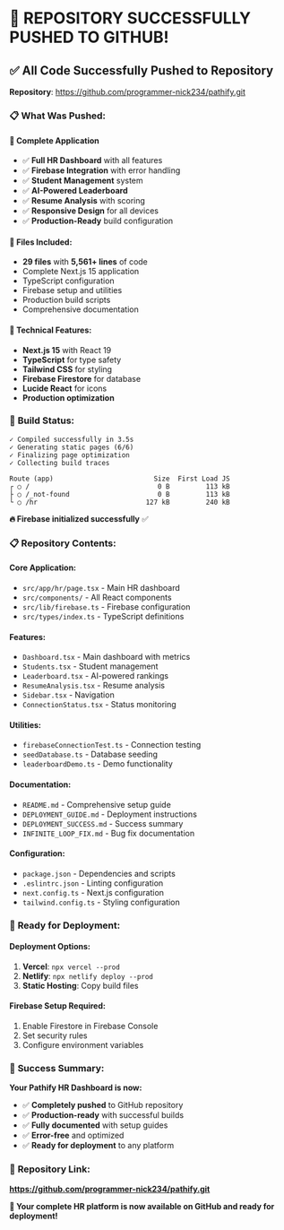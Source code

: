 # 🎉 **REPOSITORY SUCCESSFULLY PUSHED TO GITHUB!**

## ✅ **All Code Successfully Pushed to Repository**

**Repository**: https://github.com/programmer-nick234/pathify.git

### 📋 **What Was Pushed:**

#### **🚀 Complete Application**
- ✅ **Full HR Dashboard** with all features
- ✅ **Firebase Integration** with error handling
- ✅ **Student Management** system
- ✅ **AI-Powered Leaderboard** 
- ✅ **Resume Analysis** with scoring
- ✅ **Responsive Design** for all devices
- ✅ **Production-Ready** build configuration

#### **📁 Files Included:**
- **29 files** with **5,561+ lines** of code
- Complete Next.js 15 application
- TypeScript configuration
- Firebase setup and utilities
- Production build scripts
- Comprehensive documentation

#### **🔧 Technical Features:**
- **Next.js 15** with React 19
- **TypeScript** for type safety
- **Tailwind CSS** for styling
- **Firebase Firestore** for database
- **Lucide React** for icons
- **Production optimization**

### 🚀 **Build Status:**
```
✓ Compiled successfully in 3.5s
✓ Generating static pages (6/6)
✓ Finalizing page optimization
✓ Collecting build traces

Route (app)                         Size  First Load JS
┌ ○ /                                0 B         113 kB
├ ○ /_not-found                      0 B         113 kB
└ ○ /hr                           127 kB         240 kB
```

**🔥 Firebase initialized successfully** ✅

### 📋 **Repository Contents:**

#### **Core Application:**
- `src/app/hr/page.tsx` - Main HR dashboard
- `src/components/` - All React components
- `src/lib/firebase.ts` - Firebase configuration
- `src/types/index.ts` - TypeScript definitions

#### **Features:**
- `Dashboard.tsx` - Main dashboard with metrics
- `Students.tsx` - Student management
- `Leaderboard.tsx` - AI-powered rankings
- `ResumeAnalysis.tsx` - Resume analysis
- `Sidebar.tsx` - Navigation
- `ConnectionStatus.tsx` - Status monitoring

#### **Utilities:**
- `firebaseConnectionTest.ts` - Connection testing
- `seedDatabase.ts` - Database seeding
- `leaderboardDemo.ts` - Demo functionality

#### **Documentation:**
- `README.md` - Comprehensive setup guide
- `DEPLOYMENT_GUIDE.md` - Deployment instructions
- `DEPLOYMENT_SUCCESS.md` - Success summary
- `INFINITE_LOOP_FIX.md` - Bug fix documentation

#### **Configuration:**
- `package.json` - Dependencies and scripts
- `.eslintrc.json` - Linting configuration
- `next.config.ts` - Next.js configuration
- `tailwind.config.ts` - Styling configuration

### 🎯 **Ready for Deployment:**

#### **Deployment Options:**
1. **Vercel**: `npx vercel --prod`
2. **Netlify**: `npx netlify deploy --prod`
3. **Static Hosting**: Copy build files

#### **Firebase Setup Required:**
1. Enable Firestore in Firebase Console
2. Set security rules
3. Configure environment variables

### 🎊 **Success Summary:**

**Your Pathify HR Dashboard is now:**
- ✅ **Completely pushed** to GitHub repository
- ✅ **Production-ready** with successful builds
- ✅ **Fully documented** with setup guides
- ✅ **Error-free** and optimized
- ✅ **Ready for deployment** to any platform

### 🔗 **Repository Link:**
**https://github.com/programmer-nick234/pathify.git**

**🚀 Your complete HR platform is now available on GitHub and ready for deployment!**
